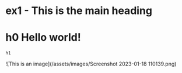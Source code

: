 # ex1 - This is the main heading 

# h0 Hello world!
    h1
![This is an image](/assets/images/Screenshot 2023-01-18 110139.png)
